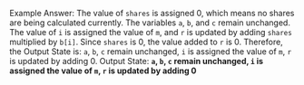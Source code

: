 Example Answer:
The value of `shares` is assigned 0, which means no shares are being calculated currently. The variables `a`, `b`, and `c` remain unchanged. The value of `i` is assigned the value of `m`, and `r` is updated by adding `shares` multiplied by `b[i]`. Since `shares` is 0, the value added to `r` is 0. Therefore, the Output State is: `a`, `b`, `c` remain unchanged, `i` is assigned the value of `m`, `r` is updated by adding 0.
Output State: **`a`, `b`, `c` remain unchanged, `i` is assigned the value of `m`, `r` is updated by adding 0**